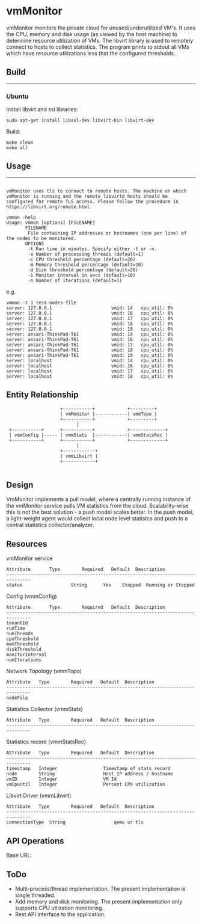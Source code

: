 # vmMonitor
vmMonitor monitors the private cloud for unused/underutilized VM's. It uses the CPU, memory  and disk usage (as viewed by the host machine) to determine resource utilization of VMs. The libvirt library is used to remotely connect to hosts to collect statistics. The program prints to stdout all VMs which have resource utilizations less that the configured thresholds.

## Build
-----
### Ubuntu

Install libvirt and ssl libraries:
```
sudo apt-get install libssl-dev libvirt-bin libvirt-dev 
```
Build:
```
make clean
make all
```

## Usage
-----
```

vmMonitor uses tls to connect to remote hosts. The machine on which vmMonitor is running and the remote libvirtd hosts should be configured for remote TLS access. Please follow the procedure in https://libvirt.org/remote.html.

vmmon -help
Usage: vmmon [options] [FILENAME]
       FILENAME
		File containing IP addresses or hostnames (one per line) of the nodes to be monitored.
       OPTIONS
		-t Run time in minutes. Specify either -t or -n.
		-x Number of processing threads (default=1)		 
		-c CPU threshold percentage (default=20)
		-m Memory threshold percentage (default=20)
		-d Disk threshold percentage (default=20)
		-i Monitor interval in secs (default=10)
		-n Number of iterations (default=1)
```
e.g.
```
vmmon -t 1 test-nodes-file
server: 127.0.0.1                      vmid: 14   cpu_util: 0%
server: 127.0.0.1                      vmid: 16   cpu_util: 0%
server: 127.0.0.1                      vmid: 17   cpu_util: 0%
server: 127.0.0.1                      vmid: 18   cpu_util: 0%
server: 127.0.0.1                      vmid: 19   cpu_util: 0%
server: ansari-ThinkPad-T61            vmid: 14   cpu_util: 0%
server: ansari-ThinkPad-T61            vmid: 16   cpu_util: 0%
server: ansari-ThinkPad-T61            vmid: 17   cpu_util: 0%
server: ansari-ThinkPad-T61            vmid: 18   cpu_util: 0%
server: ansari-ThinkPad-T61            vmid: 19   cpu_util: 0%
server: localhost                      vmid: 14   cpu_util: 0%
server: localhost                      vmid: 16   cpu_util: 0%
server: localhost                      vmid: 17   cpu_util: 0%
server: localhost                      vmid: 18   cpu_util: 0%

````



## Entity Relationship

```
                    +-----------+            +---------+
                    | vmMonitor |------------| vmmTopo |
                    +-----------+            +---------+
                          |
 +-----------+      +-----------+            +-------------+
 | vmmConfig |----- | vmmStats  |------------| vmmStatsRec |
 +-----------+      +-----------+            +-------------+
                          |
                    +------------+
                    | vmmLibvirt |
                    +------------+


```
## Design

VmMonitor implements a pull model, where a centrally running instance of the vmMonitor service pulls VM statistics from the cloud. Scalability-wise this is not the best solution - a push model scales better. In the push model, a light-weight agent would collect local node level statistcs and push to a central statistics collector/analyzer.

## Resources
vmMonitor service
```
Attribute		Type		Required   Default	Description
-------------------------------------------------------------------------------
status                  String		Yes	   Stopped	Running or Stopped
```

Config (vmmConfig)
```
Attribute		Type		Required   Default	Description
-------------------------------------------------------------------------------
tenantId
runTime
numThreads
cpuThreshold
memThreshold
diskThreshold
monitorInterval
numIterations
```
Network Topology (vmmTopo)
```
Attribute	Type		Required   Default	Description
-------------------------------------------------------------------------------
nodeFile
```
Statistics Collector (vmmStats)
```
Attribute	Type		Required   Default	Description
-------------------------------------------------------------------------------
```
Statistics record (vmmStatsRec)
```
Attribute	Type		Required   Default	Description
-------------------------------------------------------------------------------
timestamp	Integer					Timestamp of stats record
node		String					Host IP address / hostname
vmID		Integer					VM Id
vmCpuUtil	Integer					Percent CPU utilization
```
Libvirt Driver (vmmLibvirt)
```
Attribute	Type		Required   Default	Description
-------------------------------------------------------------------------------
connectionType	String					qemu or tls
```

## API Operations
Base URL:

## ToDo
- Multi-process/thread implementation. The present implementation is single threaded. 
- Add memory and disk monitoring. The present implementation only supports CPU utlization monitoring.
- Rest API interface to the application.
